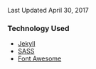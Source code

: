 Last Updated April 30, 2017

### Technology Used
- [Jekyll](http://jekyllrb.com)
- [SASS](http://sass-lang.com/)
- [Font Awesome](http://fontawesome.io/)
